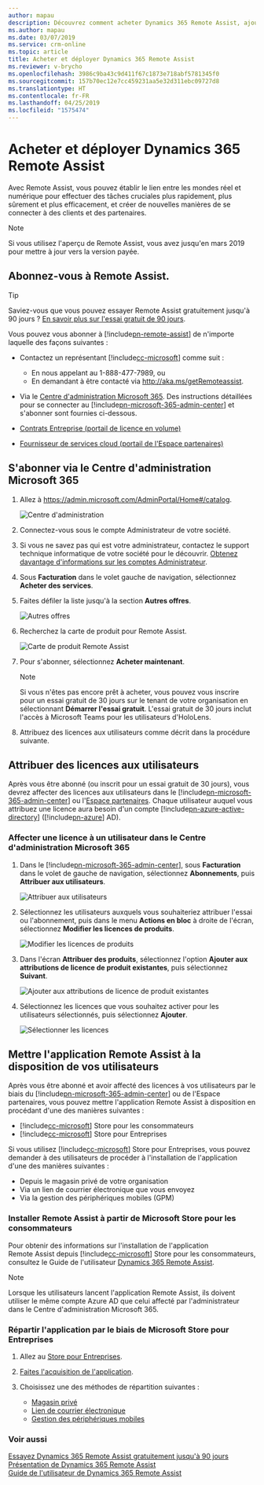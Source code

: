```yaml
---
author: mapau
description: Découvrez comment acheter Dynamics 365 Remote Assist, ajouter des utilisateurs à l'abonnement et déployer l'application pour des utilisateurs de plusieurs manières
ms.author: mapau
ms.date: 03/07/2019
ms.service: crm-online
ms.topic: article
title: Acheter et déployer Dynamics 365 Remote Assist
ms.reviewer: v-brycho
ms.openlocfilehash: 3986c9ba43c9d411f67c1873e718abf5781345f0
ms.sourcegitcommit: 157b70ec12e7cc459231aa5e32d311ebc09727d8
ms.translationtype: HT
ms.contentlocale: fr-FR
ms.lasthandoff: 04/25/2019
ms.locfileid: "1575474"
---
```

# <a name="buy-and-deploy-dynamics-365-remote-assist"></a>Acheter et déployer Dynamics 365 Remote Assist

Avec Remote Assist, vous pouvez établir le lien entre les mondes réel et numérique pour effectuer des tâches cruciales plus rapidement, plus sûrement et plus efficacement, et créer de nouvelles manières de se connecter à des clients et des partenaires.

> [!NOTE]
> Si vous utilisez l'aperçu de Remote Assist, vous avez jusqu'en mars 2019 pour mettre à jour vers la version payée. 

## <a name="subscribe-to-remote-assist"></a>Abonnez-vous à Remote Assist.

> [!TIP]
> Saviez-vous que vous pouvez essayer Remote Assist gratuitement jusqu'à 90 jours ? [En savoir plus sur l'essai gratuit de 90 jours](try-remote-assist-free.md).

Vous pouvez vous abonner à [!include[pn-remote-assist](../includes/pn-remote-assist.md)] de n'importe laquelle des façons suivantes :

-   Contactez un représentant [!include[cc-microsoft](../includes/cc-microsoft.md)] comme suit : 
    - En nous appelant au 1-888-477-7989, ou
    - En demandant à être contacté via http://aka.ms/getRemoteassist.
    
-   Via le [Centre d'administration Microsoft 365](https://admin.microsoft.com/AdminPortal/Home#/catalog). Des instructions détaillées pour se connecter au [!include[pn-microsoft-365-admin-center](../includes/pn-microsoft-365-admin-center.md)] et s'abonner sont fournies ci-dessous.

-   [Contrats Entreprise (portail de licence en volume)](https://www.microsoft.com/licensing/servicecenter/default.aspx)

-   [Fournisseur de services cloud (portail de l'Espace partenaires)](https://partner.microsoft.com/en-us/cloud-solution-provider/csp-partner)

## <a name="subscribe-through-the-microsoft-365-admin-center"></a>S'abonner via le Centre d'administration Microsoft 365

1. Allez à https://admin.microsoft.com/AdminPortal/Home#/catalog.

   ![Centre d'administration](../media/AdminCenter.png "Centre d'administration")
   
2. Connectez-vous sous le compte Administrateur de votre société.

3. Si vous ne savez pas qui est votre administrateur, contactez le support technique informatique de votre société pour le découvrir. [Obtenez davantage d'informations sur les comptes Administrateur](https://support.office.com/en-us/article/office-365-admin-overview-c7228a3e-061f-4575-b1ef-adf1d1669870?ui=en-US&rs=en-US&ad=US).

4. Sous **Facturation** dans le volet gauche de navigation, sélectionnez **Acheter des services**.
   
5. Faites défiler la liste jusqu'à la section **Autres offres**.

   ![Autres offres](../media/OtherPlans.PNG "Sélectionnez Autres offres")
   
6. Recherchez la carte de produit pour Remote Assist.

   ![Carte de produit Remote Assist](media/remote-assist-card.PNG "Carte de produit Remote Assist")
           
7. Pour s'abonner, sélectionnez **Acheter maintenant**.

   > [!NOTE]
   > Si vous n'êtes pas encore prêt à acheter, vous pouvez vous inscrire pour un essai gratuit de 30 jours sur le tenant de votre organisation en sélectionnant **Démarrer l'essai gratuit**. L'essai gratuit de 30 jours inclut l'accès à Microsoft Teams pour les utilisateurs d'HoloLens. 
   
8. Attribuez des licences aux utilisateurs comme décrit dans la procédure suivante.

## <a name="assign-licenses-to-users"></a>Attribuer des licences aux utilisateurs

Après vous être abonné (ou inscrit pour un essai gratuit de 30 jours), vous devrez affecter des licences aux utilisateurs dans le [!include[pn-microsoft-365-admin-center](../includes/pn-microsoft-365-admin-center.md)] ou l'[Espace partenaires](https://partner.microsoft.com/en-us/cloud-solution-provider/csp-partner). Chaque utilisateur auquel vous attribuez une licence aura besoin d'un compte [!include[pn-azure-active-directory](../includes/pn-azure-active-directory.md)] ([!include[pn-azure](../includes/pn-azure.md)] AD).

### <a name="assign-a-license-to-a-user-in-the-microsoft-365-admin-center"></a>Affecter une licence à un utilisateur dans le Centre d'administration Microsoft 365

1. Dans le [!include[pn-microsoft-365-admin-center](../includes/pn-microsoft-365-admin-center.md)], sous **Facturation** dans le volet de gauche de navigation, sélectionnez **Abonnements**, puis **Attribuer aux utilisateurs**.

   ![Attribuer aux utilisateurs](media/assign-users.PNG "Attribuer aux utilisateurs")
   
2. Sélectionnez les utilisateurs auxquels vous souhaiteriez attribuer l'essai ou l'abonnement, puis dans le menu **Actions en bloc** à droite de l'écran, sélectionnez **Modifier les licences de produits**. 

   ![Modifier les licences de produits](../media/EditLicenses.PNG "Modifier les licences de produits")
   
3. Dans l'écran **Attribuer des produits**, sélectionnez l'option **Ajouter aux attributions de licence de produit existantes**, puis sélectionnez **Suivant**.

   ![Ajouter aux attributions de licence de produit existantes](../media/AddProductLicenses.png "Ajouter aux attributions de licence de produit existantes")
   
4. Sélectionnez les licences que vous souhaitez activer pour les utilisateurs sélectionnés, puis sélectionnez **Ajouter**.

   ![Sélectionner les licences](media/licenses.PNG "Sélectionner les licences")

## <a name="make-the-remote-assist-app-available-to-your-users"></a>Mettre l'application Remote Assist à la disposition de vos utilisateurs

Après vous être abonné et avoir affecté des licences à vos utilisateurs par le biais du [!include[pn-microsoft-365-admin-center](../includes/pn-microsoft-365-admin-center.md)] ou de l'Espace partenaires, vous pouvez mettre l'application Remote Assist à disposition en procédant d'une des manières suivantes :

-   [!include[cc-microsoft](../includes/cc-microsoft.md)] Store pour les consommateurs
-   [!include[cc-microsoft](../includes/cc-microsoft.md)] Store pour Entreprises

Si vous utilisez [!include[cc-microsoft](../includes/cc-microsoft.md)] Store pour Entreprises, vous pouvez demander à des utilisateurs de procéder à l'installation de l'application d'une des manières suivantes :

-   Depuis le magasin privé de votre organisation
-   Via un lien de courrier électronique que vous envoyez
-   Via la gestion des périphériques mobiles (GPM)

### <a name="install-remote-assist-from-the-microsoft-store-for-consumers"></a>Installer Remote Assist à partir de Microsoft Store pour les consommateurs

Pour obtenir des informations sur l'installation de l'application Remote Assist depuis [!include[cc-microsoft](../includes/cc-microsoft.md)] Store pour les consommateurs, consultez le Guide de l'utilisateur [Dynamics 365 Remote Assist](../remote-assist/user-guide.md). 

> [!NOTE]
> Lorsque les utilisateurs lancent l'application Remote Assist, ils doivent utiliser le même compte Azure AD que celui affecté par l'administrateur dans le Centre d'administration Microsoft 365.


### <a name="distribute-the-app-through-the-microsoft-store-for-business"></a>Répartir l'application par le biais de Microsoft Store pour Entreprises

1.  Allez au [Store pour Entreprises](https://businessstore.microsoft.com/en-us/store).

2.  [Faites l'acquisition de l'application](https://docs.microsoft.com/en-us/microsoft-store/acquire-apps-microsoft-store-for-business).

3.  Choisissez une des méthodes de répartition suivantes :

    -   [Magasin privé](https://docs.microsoft.com/en-us/microsoft-store/distribute-apps-from-your-private-store)
    -   [Lien de courrier électronique](https://docs.microsoft.com/en-us/microsoft-store/assign-apps-to-employees)
    -   [Gestion des périphériques mobiles](https://docs.microsoft.com/en-us/microsoft-store/configure-mdm-provider-microsoft-store-for-business)

### <a name="see-also"></a>Voir aussi
[Essayez Dynamics 365 Remote Assist gratuitement jusqu'à 90 jours](try-remote-assist-free.md)<br/>
[Présentation de Dynamics 365 Remote Assist](../remote-assist/index.md)<br/>
[Guide de l'utilisateur de Dynamics 365 Remote Assist](../remote-assist/user-guide.md)<br/>

